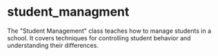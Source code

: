 # student_managment
The "Student Management" class teaches how to manage students in a school. It covers techniques for controlling student behavior and understanding their differences.
